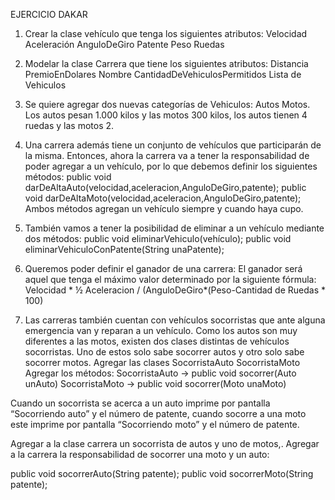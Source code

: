 EJERCICIO DAKAR

1. Crear la clase vehículo que tenga los siguientes atributos:
Velocidad
Aceleración
AnguloDeGiro
Patente
Peso
Ruedas


2. Modelar la clase Carrera que tiene los siguientes atributos:
Distancia
PremioEnDolares
Nombre
CantidadDeVehiculosPermitidos
Lista de Vehiculos

3. Se quiere agregar dos nuevas categorías de Vehiculos: 
Autos
Motos. 
Los autos pesan 1.000 kilos y las motos 300 kilos, los autos tienen 4 ruedas y las motos 2.

4. Una carrera además tiene un conjunto de vehículos que participarán de la misma. Entonces, ahora la carrera va a tener la responsabilidad de poder agregar a un vehículo, por lo que debemos definir los siguientes métodos: 
public void darDeAltaAuto(velocidad,aceleracion,AnguloDeGiro,patente);
public void darDeAltaMoto(velocidad,aceleracion,AnguloDeGiro,patente);
Ambos métodos agregan un vehículo siempre y cuando haya cupo.

5. También vamos a tener la posibilidad de eliminar a un vehículo mediante dos métodos:
public void eliminarVehiculo(vehículo);
	public void eliminarVehiculoConPatente(String unaPatente);

6. Queremos poder definir el ganador de una carrera: 
El ganador será aquel que tenga el máximo valor determinado por la siguiente fórmula:
Velocidad * ½ Aceleracion / (AnguloDeGiro*(Peso-Cantidad de Ruedas * 100)

7. Las carreras también cuentan con vehículos socorristas que ante alguna emergencia van y reparan a un vehículo. Como los autos son muy diferentes a las motos, existen dos clases distintas de vehículos socorristas. Uno de estos solo sabe socorrer autos y otro solo sabe socorrer motos.
Agregar las clases
	SocorristaAuto
	SocorristaMoto
Agregar los métodos:
		SocorristaAuto → public void socorrer(Auto unAuto)
	SocorristaMoto → public void socorrer(Moto unaMoto)

Cuando un socorrista se acerca a un auto imprime por pantalla “Socorriendo auto” y el número de patente, cuando socorre a una moto este imprime por pantalla “Socorriendo moto” y el número de patente.

Agregar a la clase carrera un socorrista de autos y uno de motos,.
Agregar a la carrera la responsabilidad de socorrer una moto y un auto:
	
public void socorrerAuto(String patente);
	public void socorrerMoto(String patente);

